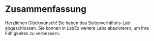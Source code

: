 # Zusammenfassung

Herzlichen Glückwunsch! Sie haben das Seitenverhältnis-Lab abgeschlossen. Sie können in LabEx weitere Labs absolvieren, um Ihre Fähigkeiten zu verbessern.
